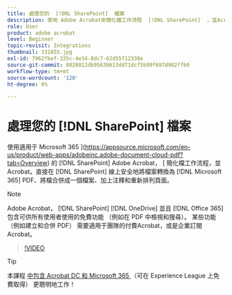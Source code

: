 ```yaml
---
title: 處理您的  [!DNL SharePoint]  檔案
description: 使用 Adobe Acrobat來簡化檔工作流程  [!DNL SharePoint]  ，並Acrobat [!DNL Microsoft 365]
role: User
product: adobe acrobat
level: Beginner
topic-revisit: Integrations
thumbnail: 331855.jpg
exl-id: 7962fbef-335c-4e34-8dc7-62d55f12338e
source-git-commit: 8028012db95639613dd71dcf5b99f697d962ffb9
workflow-type: tm+mt
source-wordcount: '120'
ht-degree: 0%

---
```


# 處理您的 [!DNL SharePoint] 檔案

使用適用于 Microsoft 365 ](https://appsource.microsoft.com/en-us/product/web-apps/adobeinc.adobe-document-cloud-pdf?tab=Overview) 的 [!DNL SharePoint] Adobe Acrobat， [ 簡化檔工作流程，並Acrobat。直接在 [!DNL SharePoint] 線上安全地將檔案轉換為 [!DNL Microsoft 365] PDF、將檔合併成一個檔案、加上注釋和重新排列頁面。

>[!NOTE]
>
>Adobe Acrobat， [!DNL SharePoint] [!DNL OneDrive] 並且 [!DNL Office 365] 包含可供所有使用者使用的免費功能 （例如在 PDF 中檢視和搜尋）。 某些功能 （例如建立和合併 PDF） 需要適用于團隊的付費Acrobat，或是企業訂閱Acrobat。

>[!VIDEO](https://video.tv.adobe.com/v/331855?hidetitle=true)

>[!TIP]
>
>本課程 [ 中包含 Acrobat DC 和 Microsoft 365 ](https://experienceleague.adobe.com/?recommended=Acrobat-U-1-2021.microsoft365) （可在 Experience League 上免費取得） 更聰明地工作！
